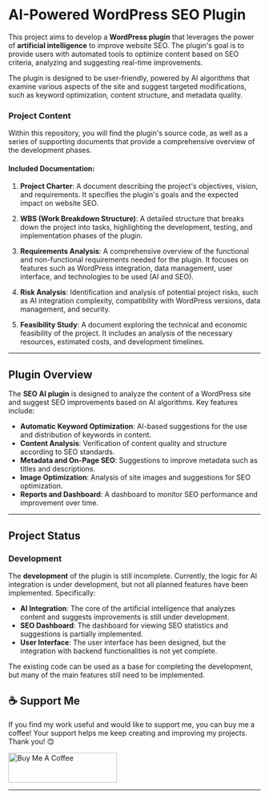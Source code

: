 # AI-Powered WordPress SEO Plugin

This project aims to develop a **WordPress plugin** that leverages the power of **artificial intelligence** to improve website SEO. The plugin's goal is to provide users with automated tools to optimize content based on SEO criteria, analyzing and suggesting real-time improvements.

The plugin is designed to be user-friendly, powered by AI algorithms that examine various aspects of the site and suggest targeted modifications, such as keyword optimization, content structure, and metadata quality.

### Project Content

Within this repository, you will find the plugin's source code, as well as a series of supporting documents that provide a comprehensive overview of the development phases.

#### Included Documentation:

1. **Project Charter**: A document describing the project's objectives, vision, and requirements. It specifies the plugin's goals and the expected impact on website SEO.
   
2. **WBS (Work Breakdown Structure)**: A detailed structure that breaks down the project into tasks, highlighting the development, testing, and implementation phases of the plugin.

3. **Requirements Analysis**: A comprehensive overview of the functional and non-functional requirements needed for the plugin. It focuses on features such as WordPress integration, data management, user interface, and technologies to be used (AI and SEO).

4. **Risk Analysis**: Identification and analysis of potential project risks, such as AI integration complexity, compatibility with WordPress versions, data management, and security.

5. **Feasibility Study**: A document exploring the technical and economic feasibility of the project. It includes an analysis of the necessary resources, estimated costs, and development timelines.

---

## Plugin Overview

The **SEO AI plugin** is designed to analyze the content of a WordPress site and suggest SEO improvements based on AI algorithms. Key features include:

- **Automatic Keyword Optimization**: AI-based suggestions for the use and distribution of keywords in content.
- **Content Analysis**: Verification of content quality and structure according to SEO standards.
- **Metadata and On-Page SEO**: Suggestions to improve metadata such as titles and descriptions.
- **Image Optimization**: Analysis of site images and suggestions for SEO optimization.
- **Reports and Dashboard**: A dashboard to monitor SEO performance and improvement over time.

---

## Project Status

### Development

The **development** of the plugin is still incomplete. Currently, the logic for AI integration is under development, but not all planned features have been implemented. Specifically:

- **AI Integration**: The core of the artificial intelligence that analyzes content and suggests improvements is still under development.
- **SEO Dashboard**: The dashboard for viewing SEO statistics and suggestions is partially implemented.
- **User Interface**: The user interface has been designed, but the integration with backend functionalities is not yet complete.

The existing code can be used as a base for completing the development, but many of the main features still need to be implemented.

## ☕ Support Me

If you find my work useful and would like to support me, you can buy me a coffee! Your support helps me keep creating and improving my projects. Thank you! 😊

<a href="https://www.buymeacoffee.com/andredisa" target="_blank"><img src="https://cdn.buymeacoffee.com/buttons/v2/default-yellow.png" alt="Buy Me A Coffee" style="height: 60px !important;width: 217px !important;" ></a>

---
